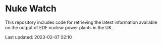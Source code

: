 # Nuke Watch

This repository includes code for retrieving the latest information available on the output of EDF nuclear power plants in the UK.

Last updated: 2023-02-07 02:10